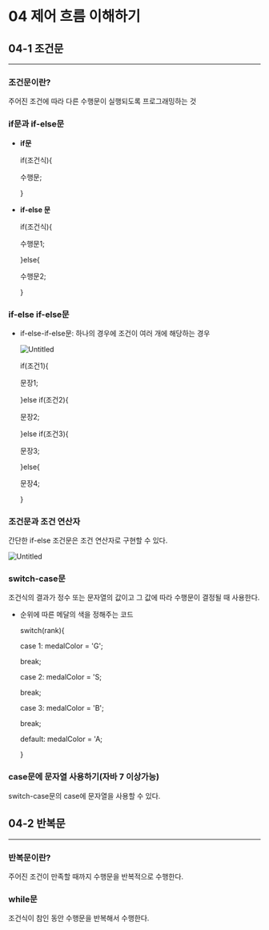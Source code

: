 # 04 제어 흐름 이해하기

## 04-1 조건문
---
### 조건문이란?

주어진 조건에 따라 다른 수행문이 실행되도록 프로그래밍하는 것

### if문과 if-else문

- **if문**

	if(조건식){
	
	수행문;
	
	}

- **if-else 문**

	if(조건식){
	
	수행문1;
	
	}else{
	
	수행문2;
	
	}
### if-else if-else문

- if-else-if-else문: 하나의 경우에 조건이 여러 개에 해당하는 경우

   ![Untitled](https://user-images.githubusercontent.com/59382707/130347814-11f3b1af-b1c5-4d0c-9350-c62cd986719c.png)

	if(조건1){
	
	문장1;
	
	}else if(조건2){
	
	문장2;
	
	}else if(조건3){
	
	문장3;
	
	}else{
	
	문장4;
	
	}

### 조건문과 조건 연산자

간단한 if-else 조건문은 조건 연산자로 구현할 수 있다.

![Untitled](https://user-images.githubusercontent.com/59382707/130347866-45bec698-b4ef-485d-b406-f7f79aea9491.png)

### switch-case문

조건식의 결과가 정수 또는 문자열의 값이고 그 값에 따라 수행문이 결정될 때 사용한다.

- 순위에 따른 메달의 색을 정해주는 코드

	switch(rank){
	
	case 1: medalColor = 'G';
	
	break;
	
	case 2: medalColor = 'S;
	
	break;
	
	case 3: medalColor = 'B';
	
	break;
	
	default: medalColor = 'A;
	
	}

### case문에 문자열 사용하기(자바 7 이상가능)

switch-case문의 case에 문자열을 사용할 수 있다.

## 04-2 반복문
---
### 반복문이란?

주어진 조건이 만족할 때까지 수행문을 반복적으로 수행한다.

### while문

조건식이 참인 동안 수행문을 반복해서 수행한다.